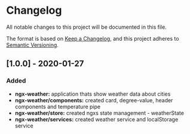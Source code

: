 # Changelog

All notable changes to this project will be documented in this file.

The format is based on [Keep a Changelog](https://keepachangelog.com/en/1.0.0/), and this project adheres to [Semantic Versioning](https://semver.org/spec/v2.0.0.html).

## [1.0.0] - 2020-01-27

### Added

- **ngx-weather:** application thats show weather data about cities
- **ngx-weather/components:** created card, degree-value, header components and temperature pipe
- **ngx-weather/store:** created ngxs state management - weatherState
- **ngx-weather/services:** created weather service and localStorage service
